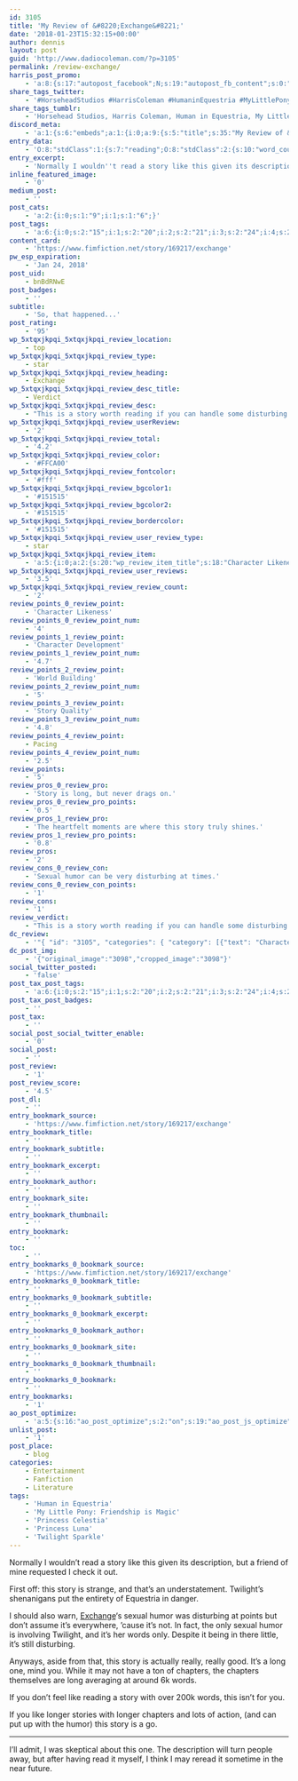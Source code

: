 ```yaml
---
id: 3105
title: 'My Review of &#8220;Exchange&#8221;'
date: '2018-01-23T15:32:15+00:00'
author: dennis
layout: post
guid: 'http://www.dadiocoleman.com/?p=3105'
permalink: /review-exchange/
harris_post_promo:
    - 'a:8:{s:17:"autopost_facebook";N;s:19:"autopost_fb_content";s:0:"";s:16:"autopost_twitter";N;s:19:"autopost_tw_content";s:0:"";s:15:"autopost_tumblr";N;s:19:"autopost_tu_content";s:0:"";s:16:"autopost_discord";N;s:19:"autopost_di_content";s:0:"";}'
share_tags_twitter:
    - '#HorseheadStudios #HarrisColeman #HumaninEquestria #MyLittlePony:FriendshipisMagic #PrincessCelestia #PrincessLuna #TwilightSparkle'
share_tags_tumblr:
    - 'Horsehead Studios, Harris Coleman, Human in Equestria, My Little Pony: Friendship is Magic, Princess Celestia, Princess Luna, Twilight Sparkle'
discord_meta:
    - 'a:1:{s:6:"embeds";a:1:{i:0;a:9:{s:5:"title";s:35:"My Review of &#8220;Exchange&#8221;";s:4:"type";s:4:"rich";s:5:"color";i:3555121;s:11:"description";s:966:"[nl]Normally I wouldn''t read a story like this given its description, but a friend of mine requested I check it out.[nl][nl][nl][nl]First off: this story is strange, and that''s an understatement. Twilight''s shenanigans put the entirety of Equestria in danger.[nl][nl][nl][nl][nl][nl]**Topics:** [#Entertainment](https://wolfheartstudios-022022.local/topic/entertainment/) [#Fanfiction](https://wolfheartstudios-022022.local/topic/entertainment/literature/fanfiction/) [#Literature](https://wolfheartstudios-022022.local/topic/entertainment/literature/) [#Human in Equestria](https://wolfheartstudios-022022.local/tag/human-in-equestria/) [#My Little Pony: Friendship is Magic](https://wolfheartstudios-022022.local/tag/mlpfim/) [#Princess Celestia](https://wolfheartstudios-022022.local/tag/princess-celestia/) [#Princess Luna](https://wolfheartstudios-022022.local/tag/princess-luna/) [#Twilight Sparkle](https://wolfheartstudios-022022.local/tag/twilight-sparkle/)";s:3:"url";s:25:"https://wolfhe.art/Eciztx";s:9:"timestamp";s:25:"2018-01-23T15:32:15-06:00";s:6:"footer";a:2:{s:4:"text";s:41:"Wolfheart Studios | Image by Yakovlev-vad";s:8:"icon_url";s:39:"https://cdn.horsehead.tv/32x32/logo.png";}s:6:"author";a:2:{s:4:"name";s:25:"Dennis Abernathy Harrison";s:8:"icon_url";s:81:"https://secure.gravatar.com/avatar/46bd34a2a271159557a75f870d29d02d?s=32&d=mm&r=g";}s:5:"image";a:1:{s:3:"url";s:43:"https://cloud.wolfheart.tv/ZpKnXvbZkEBP.png";}}}}'
entry_data:
    - 'O:8:"stdClass":1:{s:7:"reading";O:8:"stdClass":2:{s:10:"word_count";i:190;s:12:"reading_time";i:0;}}'
entry_excerpt:
    - 'Normally I wouldn''t read a story like this given its description, but a friend of mine requested I check it out.'
inline_featured_image:
    - '0'
medium_post:
    - ''
post_cats:
    - 'a:2:{i:0;s:1:"9";i:1;s:1:"6";}'
post_tags:
    - 'a:6:{i:0;s:2:"15";i:1;s:2:"20";i:2;s:2:"21";i:3;s:2:"24";i:4;s:2:"43";i:5;s:2:"54";}'
content_card:
    - 'https://www.fimfiction.net/story/169217/exchange'
pw_esp_expiration:
    - 'Jan 24, 2018'
post_uid:
    - bnBdRNwE
post_badges:
    - ''
subtitle:
    - 'So, that happened...'
post_rating:
    - '95'
wp_5xtqxjkpqi_5xtqxjkpqi_review_location:
    - top
wp_5xtqxjkpqi_5xtqxjkpqi_review_type:
    - star
wp_5xtqxjkpqi_5xtqxjkpqi_review_heading:
    - Exchange
wp_5xtqxjkpqi_5xtqxjkpqi_review_desc_title:
    - Verdict
wp_5xtqxjkpqi_5xtqxjkpqi_review_desc:
    - "This is a story worth reading if you can handle some disturbing humor.\nIt has some really heartfelt moments and the world building is amazing."
wp_5xtqxjkpqi_5xtqxjkpqi_review_userReview:
    - '2'
wp_5xtqxjkpqi_5xtqxjkpqi_review_total:
    - '4.2'
wp_5xtqxjkpqi_5xtqxjkpqi_review_color:
    - '#FFCA00'
wp_5xtqxjkpqi_5xtqxjkpqi_review_fontcolor:
    - '#fff'
wp_5xtqxjkpqi_5xtqxjkpqi_review_bgcolor1:
    - '#151515'
wp_5xtqxjkpqi_5xtqxjkpqi_review_bgcolor2:
    - '#151515'
wp_5xtqxjkpqi_5xtqxjkpqi_review_bordercolor:
    - '#151515'
wp_5xtqxjkpqi_5xtqxjkpqi_review_user_review_type:
    - star
wp_5xtqxjkpqi_5xtqxjkpqi_review_item:
    - 'a:5:{i:0;a:2:{s:20:"wp_review_item_title";s:18:"Character Likeness";s:19:"wp_review_item_star";s:3:"4.0";}i:1;a:2:{s:20:"wp_review_item_title";s:21:"Character Development";s:19:"wp_review_item_star";s:3:"4.7";}i:2;a:2:{s:20:"wp_review_item_title";s:14:"World Building";s:19:"wp_review_item_star";s:3:"5.0";}i:3;a:2:{s:20:"wp_review_item_title";s:13:"Story Quality";s:19:"wp_review_item_star";s:3:"4.8";}i:4;a:2:{s:20:"wp_review_item_title";s:6:"Pacing";s:19:"wp_review_item_star";s:3:"2.5";}}'
wp_5xtqxjkpqi_5xtqxjkpqi_review_user_reviews:
    - '3.5'
wp_5xtqxjkpqi_5xtqxjkpqi_review_review_count:
    - '2'
review_points_0_review_point:
    - 'Character Likeness'
review_points_0_review_point_num:
    - '4'
review_points_1_review_point:
    - 'Character Development'
review_points_1_review_point_num:
    - '4.7'
review_points_2_review_point:
    - 'World Building'
review_points_2_review_point_num:
    - '5'
review_points_3_review_point:
    - 'Story Quality'
review_points_3_review_point_num:
    - '4.8'
review_points_4_review_point:
    - Pacing
review_points_4_review_point_num:
    - '2.5'
review_points:
    - '5'
review_pros_0_review_pro:
    - 'Story is long, but never drags on.'
review_pros_0_review_pro_points:
    - '0.5'
review_pros_1_review_pro:
    - 'The heartfelt moments are where this story truly shines.'
review_pros_1_review_pro_points:
    - '0.8'
review_pros:
    - '2'
review_cons_0_review_con:
    - 'Sexual humor can be very disturbing at times.'
review_cons_0_review_con_points:
    - '1'
review_cons:
    - '1'
review_verdict:
    - "This is a story worth reading if you can handle some disturbing humor.\nIt has some really heartfelt moments and the world building is amazing."
dc_review:
    - '"{ "id": "3105", "categories": { "category": [{"text": "Character Likeness", "count": "4.0", "percent": "80%"},{"text": "Character Development", "count": "4.7", "percent": "94%"},{"text": "World Building", "count": "5.0", "percent": "100%"},{"text": "Story Quality", "count": "4.8", "percent": "96%"},{"text": "Pacing", "count": "2.5", "percent": "50%"}] }, "extra_points": { "pros": { "pro": [{"text": "Story is long, but never drags on.", "count": "0.5"},{"text": "The heartfelt moments are where this story truly shines.", "count": "0.8"}] }, "cons": { "con": [{"text": "Sexual humor can be very disturbing at times.", "count": "1.0"}] } }, "subtotal": "4.2", "extra_points_total": "0.3", "total": "4.5", "subtotal_percent": "84%", "total_percent": "90%", "verdict": "<p>This is a story worth reading if you can handle some disturbing humor.<br />nIt has some really heartfelt moments and the world building is amazing.</p>n"}"'
dc_post_img:
    - '{"original_image":"3098","cropped_image":"3098"}'
social_twitter_posted:
    - 'false'
post_tax_post_tags:
    - 'a:6:{i:0;s:2:"15";i:1;s:2:"20";i:2;s:2:"21";i:3;s:2:"24";i:4;s:2:"43";i:5;s:2:"54";}'
post_tax_post_badges:
    - ''
post_tax:
    - ''
social_post_social_twitter_enable:
    - '0'
social_post:
    - ''
post_review:
    - '1'
post_review_score:
    - '4.5'
post_dl:
    - ''
entry_bookmark_source:
    - 'https://www.fimfiction.net/story/169217/exchange'
entry_bookmark_title:
    - ''
entry_bookmark_subtitle:
    - ''
entry_bookmark_excerpt:
    - ''
entry_bookmark_author:
    - ''
entry_bookmark_site:
    - ''
entry_bookmark_thumbnail:
    - ''
entry_bookmark:
    - ''
toc:
    - ''
entry_bookmarks_0_bookmark_source:
    - 'https://www.fimfiction.net/story/169217/exchange'
entry_bookmarks_0_bookmark_title:
    - ''
entry_bookmarks_0_bookmark_subtitle:
    - ''
entry_bookmarks_0_bookmark_excerpt:
    - ''
entry_bookmarks_0_bookmark_author:
    - ''
entry_bookmarks_0_bookmark_site:
    - ''
entry_bookmarks_0_bookmark_thumbnail:
    - ''
entry_bookmarks_0_bookmark:
    - ''
entry_bookmarks:
    - '1'
ao_post_optimize:
    - 'a:5:{s:16:"ao_post_optimize";s:2:"on";s:19:"ao_post_js_optimize";s:2:"on";s:20:"ao_post_css_optimize";s:2:"on";s:12:"ao_post_ccss";s:2:"on";s:16:"ao_post_lazyload";s:2:"on";}'
unlist_post:
    - '1'
post_place:
    - blog
categories:
    - Entertainment
    - Fanfiction
    - Literature
tags:
    - 'Human in Equestria'
    - 'My Little Pony: Friendship is Magic'
    - 'Princess Celestia'
    - 'Princess Luna'
    - 'Twilight Sparkle'
---
```


Normally I wouldn’t read a story like this given its description, but a friend of mine requested I check it out.

First off: this story is strange, and that’s an understatement. Twilight’s shenanigans put the entirety of Equestria in danger.

I should also warn, [Exchange](https://www.fimfiction.net/story/169217/exchange)‘s sexual humor was disturbing at points but don’t assume it’s everywhere, ’cause it’s not. In fact, the only sexual humor is involving Twilight, and it’s her words only. Despite it being in there little, it’s still disturbing.

Anyways, aside from that, this story is actually really, really good. It’s a long one, mind you. While it may not have a ton of chapters, the chapters themselves are long averaging at around 6k words.

If you don’t feel like reading a story with over 200k words, this isn’t for you.

If you like longer stories with longer chapters and lots of action, (and can put up with the humor) this story is a go.

- - - - - -

I’ll admit, I was skeptical about this one. The description will turn people away, but after having read it myself, I think I may reread it sometime in the near future.